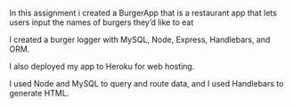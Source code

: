 In this assignment i created a BurgerApp that is a restaurant app that lets users input the names of burgers they’d like to eat

I created a burger logger with MySQL, Node, Express, Handlebars, and ORM.

I also deployed my app to Heroku for web hosting.

I used Node and MySQL to query and route data, and I used Handlebars to generate HTML.
